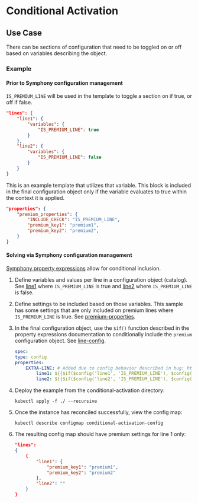 # Conditional Activation

## Use Case

There can be sections of configuration that need to be toggled on or off based on variables describing the object.  

### Example

#### Prior to Symphony configuration management

`IS_PREMIUM_LINE` will be used in the template to toggle a section on if true, or off if false.

```json
"lines": {
    "line1": {
        "variables": {
            "IS_PREMIUM_LINE": true
        }
    },
    "line2": {
        "variables": {
            "IS_PREMIUM_LINE": false
        }
    }
}
```

This is an example template that utilizes that variable.  This block is included in the final configuration object only if the variable evaluates to true within the context it is applied.

```json
"properties": {
    "premium_properties": {
        "INCLUDE_CHECK": "IS_PREMIUM_LINE",
        "premium_key1": "premium1",
        "premium_key2": "premium2",
    }
}
```

#### Solving via Symphony configuration management

[Symphony property expressions](../../../symphony-book/concepts/unified-object-model/property-expressions.md#functions) allow for conditional inclusion.  

1. Define variables and values per line in a configuration object (catalog).  See [line1](./catalogs/line1.yml) where `IS_PREMIUM_LINE` is true and [line2](./catalogs/line2.yml) where `IS_PREMIUM_LINE` is false.  
1. Define settings to be included based on those variables.  This sample has some settings that are only included on premium lines where `IS_PREMIUM_LINE` is true.  See [premium-properties](./catalogs/premium-properties.yml).
1. In the final configuration object, use the `$if()` function described in the property expressions documentation to conditionally include the `premium` configuration object.  See [line-config](./catalogs/line-config.yml).

    ```yml
    spec:
    type: config
    properties:
        EXTRA-LINE: # Added due to config behavior described in bug: https://github.com/eclipse-symphony/symphony/issues/202
            line1: ${{$if($config('line1', 'IS_PREMIUM_LINE'), $config('premium',''), '')}}
            line2: ${{$if($config('line2', 'IS_PREMIUM_LINE'), $config('premium',''), '')}}
    ```

1. Deploy the example from the conditional-activation directory:

    `kubectl apply -f ./ --recursive`
1. Once the instance has reconciled successfully, view the config map:

    `kubectl describe configmap conditional-activation-config`
1. The resulting config map should have premium settings for line 1 only:

    ```json
    "lines":
    {
        {
            "line1": {
                "premium_key1": "premium1",
                "premium_key2": "premium2"
            },
            "line2": ""
        }
    }
    ```

